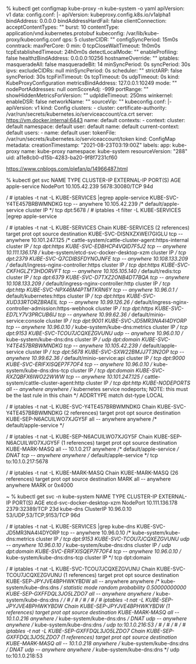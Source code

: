  % kubectl get  configmap kube-proxy -n kube-system -o yaml
apiVersion: v1
data:
  config.conf: |-
    apiVersion: kubeproxy.config.k8s.io/v1alpha1
    bindAddress: 0.0.0.0
    bindAddressHardFail: false
    clientConnection:
      acceptContentTypes: ""
      burst: 10
      contentType: application/vnd.kubernetes.protobuf
      kubeconfig: /var/lib/kube-proxy/kubeconfig.conf
      qps: 5
    clusterCIDR: ""
    configSyncPeriod: 15m0s
    conntrack:
      maxPerCore: 0
      min: 0
      tcpCloseWaitTimeout: 1h0m0s
      tcpEstablishedTimeout: 24h0m0s
    detectLocalMode: ""
    enableProfiling: false
    healthzBindAddress: 0.0.0.0:10256
    hostnameOverride: ""
    iptables:
      masqueradeAll: false
      masqueradeBit: 14
      minSyncPeriod: 0s
      syncPeriod: 30s
    ipvs:
      excludeCIDRs: null
      minSyncPeriod: 0s
      scheduler: ""
      strictARP: false
      syncPeriod: 30s
      tcpFinTimeout: 0s
      tcpTimeout: 0s
      udpTimeout: 0s
    kind: KubeProxyConfiguration
    metricsBindAddress: 127.0.0.1:10249
    mode: ""
    nodePortAddresses: null
    oomScoreAdj: -999
    portRange: ""
    showHiddenMetricsForVersion: ""
    udpIdleTimeout: 250ms
    winkernel:
      enableDSR: false
      networkName: ""
      sourceVip: ""
  kubeconfig.conf: |-
    apiVersion: v1
    kind: Config
    clusters:
    - cluster:
        certificate-authority: /var/run/secrets/kubernetes.io/serviceaccount/ca.crt
        server: https://vm.docker.internal:6443
      name: default
    contexts:
    - context:
        cluster: default
        namespace: default
        user: default
      name: default
    current-context: default
    users:
    - name: default
      user:
        tokenFile: /var/run/secrets/kubernetes.io/serviceaccount/token
kind: ConfigMap
metadata:
  creationTimestamp: "2021-08-23T03:19:00Z"
  labels:
    app: kube-proxy
  name: kube-proxy
  namespace: kube-system
  resourceVersion: "288"
  uid: a11e8cb0-d15b-4283-ba20-9f8f7231cf60





  https://www.cnblogs.com/plefan/p/14966487.html

   % kubectl get svc
NAME                                 TYPE           CLUSTER-IP       EXTERNAL-IP   PORT(S)                         AGE
apple-service                        NodePort       10.105.42.239    <none>        5678:30080/TCP                  94d



/ # iptables -t nat -L KUBE-SERVICES |egrep apple-service
KUBE-SVC-Y4TE457BRBWMNDKG  tcp  --  anywhere             10.105.42.239        /* default/apple-service cluster IP */ tcp dpt:5678
/ # iptables -t filter -L KUBE-SERVICES |egrep apple-service



/ # iptables -t nat -L KUBE-SERVICES
Chain KUBE-SERVICES (2 references)
target     prot opt source               destination
KUBE-SVC-DISNXZXWEI7GIGLU  tcp  --  anywhere             10.101.247.125       /* cattle-system/cattle-cluster-agent:https-internal cluster IP */ tcp dpt:https
KUBE-SVC-EDBHCP4VQID7F5J2  tcp  --  anywhere             10.111.136.178       /* kube-system/etcd-svc-docker-desktop-xzm cluster IP */ tcp dpt:2379
KUBE-SVC-Q7CDIBSFDYNOJNFE  tcp  --  anywhere             10.108.133.209       /* default/ingress-nginx-controller:https cluster IP */ tcp dpt:https
KUBE-SVC-CKFHGLZY3HDORVFT  tcp  --  anywhere             10.105.105.140       /* default/redis:tcp cluster IP */ tcp dpt:6379
KUBE-SVC-D7TXZ2ONB4DT7BQA  tcp  --  anywhere             10.108.133.209       /* default/ingress-nginx-controller:http cluster IP */ tcp dpt:http
KUBE-SVC-NPX46M4PTMTKRN6Y  tcp  --  anywhere             10.96.0.1            /* default/kubernetes:https cluster IP */ tcp dpt:https
KUBE-SVC-XUD33RTORZBRAEIL  tcp  --  anywhere             10.99.126.26         /* default/ingress-nginx-controller-admission:https-webhook cluster IP */ tcp dpt:https
KUBE-SVC-ED7LY7V3PRCUB6IJ  tcp  --  anywhere             10.99.62.36          /* default/minio-service:console cluster IP */ tcp dpt:9001
KUBE-SVC-JD5MR3NA4I4DYORP  tcp  --  anywhere             10.96.0.10           /* kube-system/kube-dns:metrics cluster IP */ tcp dpt:9153
KUBE-SVC-TCOU7JCQXEZGVUNU  udp  --  anywhere             10.96.0.10           /* kube-system/kube-dns:dns cluster IP */ udp dpt:domain
KUBE-SVC-Y4TE457BRBWMNDKG  tcp  --  anywhere             10.105.42.239        /* default/apple-service cluster IP */ tcp dpt:5678
KUBE-SVC-SXW22BMJJ7T3N2OP  tcp  --  anywhere             10.99.62.36          /* default/minio-service:api cluster IP */ tcp dpt:9000
KUBE-SVC-ERIFXISQEP7F7OF4  tcp  --  anywhere             10.96.0.10           /* kube-system/kube-dns:dns-tcp cluster IP */ tcp dpt:domain
KUBE-SVC-RXZQBFX6IWO22WWW  tcp  --  anywhere             10.101.247.125       /* cattle-system/cattle-cluster-agent:http cluster IP */ tcp dpt:http
KUBE-NODEPORTS  all  --  anywhere             anywhere             /* kubernetes service nodeports; NOTE: this must be the last rule in this chain */ ADDRTYPE match dst-type LOCAL



/ #  iptables -t nat -L KUBE-SVC-Y4TE457BRBWMNDKG
Chain KUBE-SVC-Y4TE457BRBWMNDKG (2 references)
target     prot opt source               destination
KUBE-SEP-N6ACUILWO7XJGY5F  all  --  anywhere             anywhere             /* default/apple-service */



/ #  iptables -t nat -L KUBE-SEP-N6ACUILWO7XJGY5F
Chain KUBE-SEP-N6ACUILWO7XJGY5F (1 references)
target     prot opt source               destination
KUBE-MARK-MASQ  all  --  10.1.0.217           anywhere             /* default/apple-service */
DNAT       tcp  --  anywhere             anywhere             /* default/apple-service */ tcp to:10.1.0.217:5678



/ #  iptables -t nat -L KUBE-MARK-MASQ
Chain KUBE-MARK-MASQ (26 references)
target     prot opt source               destination
MARK       all  --  anywhere             anywhere             MARK or 0x4000





~ % kubectl get svc -n kube-system
NAME                          TYPE        CLUSTER-IP       EXTERNAL-IP   PORT(S)                  AGE
etcd-svc-docker-desktop-xzm   NodePort    10.111.136.178   <none>        2379:32389/TCP           23d
kube-dns                      ClusterIP   10.96.0.10       <none>        53/UDP,53/TCP,9153/TCP   96d



/ # iptables -t nat -L KUBE-SERVICES |grep kube-dns
KUBE-SVC-JD5MR3NA4I4DYORP  tcp  --  anywhere             10.96.0.10           /* kube-system/kube-dns:metrics cluster IP */ tcp dpt:9153
KUBE-SVC-TCOU7JCQXEZGVUNU  udp  --  anywhere             10.96.0.10           /* kube-system/kube-dns:dns cluster IP */ udp dpt:domain
KUBE-SVC-ERIFXISQEP7F7OF4  tcp  --  anywhere             10.96.0.10           /* kube-system/kube-dns:dns-tcp cluster IP */ tcp dpt:domain




/ # iptables -t nat -L KUBE-SVC-TCOU7JCQXEZGVUNU
Chain KUBE-SVC-TCOU7JCQXEZGVUNU (1 references)
target     prot opt source               destination
KUBE-SEP-JPYJVE4BPHWKYBDW  all  --  anywhere             anywhere             /* kube-system/kube-dns:dns */ statistic mode random probability 0.50000000000
KUBE-SEP-GXFFDQL3JO5LZDO7  all  --  anywhere             anywhere             /* kube-system/kube-dns:dns */
/ #
/ #
/ #
/ #
/ # iptables -t nat -L KUBE-SEP-JPYJVE4BPHWKYBDW
Chain KUBE-SEP-JPYJVE4BPHWKYBDW (1 references)
target     prot opt source               destination
KUBE-MARK-MASQ  all  --  10.1.0.216           anywhere             /* kube-system/kube-dns:dns */
DNAT       udp  --  anywhere             anywhere             /* kube-system/kube-dns:dns */ udp to:10.1.0.216:53
/ #
/ #
/ #
/ # iptables -t nat -L KUBE-SEP-GXFFDQL3JO5LZDO7
Chain KUBE-SEP-GXFFDQL3JO5LZDO7 (1 references)
target     prot opt source               destination
KUBE-MARK-MASQ  all  --  10.1.0.218           anywhere             /* kube-system/kube-dns:dns */
DNAT       udp  --  anywhere             anywhere             /* kube-system/kube-dns:dns */ udp to:10.1.0.218:53




